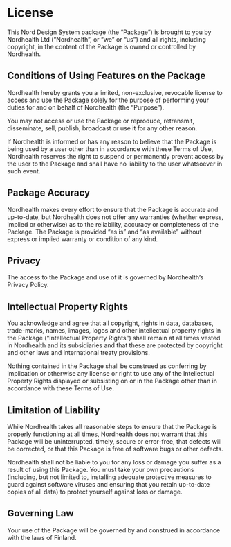 # License

This Nord Design System package (the “Package”) is brought to you by Nordhealth Ltd (“Nordhealth”, or “we” or “us”) and all rights, including copyright, in the content of the Package is owned or controlled by Nordhealth.

## Conditions of Using Features on the Package

Nordhealth hereby grants you a limited, non-exclusive, revocable license to access and use the Package solely for the purpose of performing your duties for and on behalf of Nordhealth (the “Purpose”).

You may not access or use the Package or reproduce, retransmit, disseminate, sell, publish, broadcast or use it for any other reason.

If Nordhealth is informed or has any reason to believe that the Package is being used by a user other than in accordance with these Terms of Use, Nordhealth reserves the right to suspend or permanently prevent access by the user to the Package and shall have no liability to the user whatsoever in such event.

## Package Accuracy 

Nordhealth makes every effort to ensure that the Package is accurate and up-to-date, but Nordhealth does not offer any warranties (whether express, implied or otherwise) as to the reliability, accuracy or completeness of the Package. The Package is provided “as is” and “as available” without express or implied warranty or condition of any kind.

## Privacy 

The access to the Package and use of it is governed by Nordhealth’s Privacy Policy. 

## Intellectual Property Rights

You acknowledge and agree that all copyright, rights in data, databases, trade-marks, names, images, logos and other intellectual property rights in the Package (“Intellectual Property Rights”) shall remain at all times vested in Nordhealth and its subsidiaries and that these are protected by copyright and other laws and international treaty provisions.

Nothing contained in the Package shall be construed as conferring by implication or otherwise any license or right to use any of the Intellectual Property Rights displayed or subsisting on or in the Package other than in accordance with these Terms of Use.

## Limitation of Liability 

While Nordhealth takes all reasonable steps to ensure that the Package is properly functioning at all times, Nordhealth does not warrant that this Package will be uninterrupted, timely, secure or error-free, that defects will be corrected, or that this Package is free of software bugs or other defects.

Nordhealth shall not be liable to you for any loss or damage you suffer as a result of using this Package. You must take your own precautions (including, but not limited to, installing adequate protective measures to guard against software viruses and ensuring that you retain up-to-date copies of all data) to protect yourself against loss or damage.

## Governing Law 

Your use of the Package will be governed by and construed in accordance with the laws of Finland.